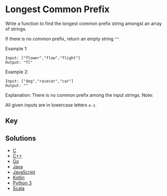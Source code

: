 # Longest Common Prefix

Write a function to find the longest common prefix string amongst an array of strings.

If there is no common prefix, return an empty string `""`.

Example 1:

```text
Input: ["flower","flow","flight"]
Output: "fl"
```

Example 2:

```text
Input: ["dog","racecar","car"]
Output: ""
```

Explanation: There is no common prefix among the input strings.
Note:

All given inputs are in lowercase letters `a-z`.

## Key

## Solutions

- [C](./Solution.c)
- [C++](./Solution.cpp)
- [Go](./Solution.go)
- [Java](./Solution.java)
- [JavaScript](./Solution.js)
- [Kotlin](./Solution.kt)
- [Python 3](./Solution.py)
- [Scala](./Solution.scala)